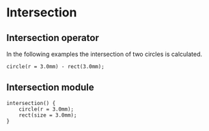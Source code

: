 # Intersection

## Intersection operator

In the following examples the intersection of two circles is calculated.

```µCAD
circle(r = 3.0mm) - rect(3.0mm);
```

## Intersection module

```µCAD
intersection() {
    circle(r = 3.0mm);
    rect(size = 3.0mm);
}
```
